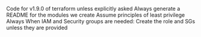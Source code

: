Code for v1.9.0 of terraform unless explicitly asked
Always generate a README for the modules we create
Assume principles of least privilege Always
When IAM and Security groups are needed: Create the role and SGs unless they are provided
